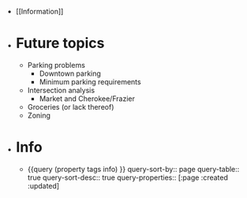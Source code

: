 - [[Information]]
- # Future topics
	- Parking problems
		- Downtown parking
		- Minimum parking requirements
	- Intersection analysis
		- Market and Cherokee/Frazier
	- Groceries (or lack thereof)
	- Zoning
- # Info
	- {{query (property tags info) }}
	  query-sort-by:: page
	  query-table:: true
	  query-sort-desc:: true
	  query-properties:: [:page :created :updated]